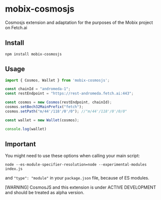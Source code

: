 # mobix-cosmosjs
Cosmosjs extension and adaptation for the purposes of the Mobix project on Fetch.ai

## Install

```
npm install mobix-cosmosjs
```

## Usage

```js
import { Cosmos, Wallet } from 'mobix-cosmosjs';

const chainId = "andromeda-1";
const restEndpoint = "https://rest-andromeda.fetch.ai:443";

const cosmos = new Cosmos(restEndpoint, chainId);
cosmos.setBech32MainPrefix("fetch");
cosmos.setPath("m/44'/118'/0'/0"); //"m/44'/118'/0'/0/0"

const wallet = new Wallet(cosmos);

console.log(wallet)
```

## Important

You might need to use these options when calling your main script:
```
node --es-module-specifier-resolution=node --experimental-modules index.js
```

and ``"type": "module"`` in your ``package.json`` file, because of ES modules.

[WARNING] CosmosJS and this extension is under ACTIVE DEVELOPMENT and should be treated as alpha version.

